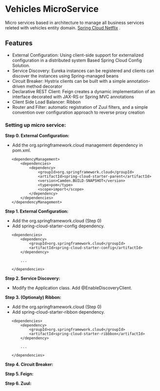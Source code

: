 Vehicles MicroService
=============

Micro services based in  architecture to manage all business services releted with vehicles entity domain.
[Spring Cloud Netflix](https://cloud.spring.io/spring-cloud-netflix/) . 


Features
-------------

* External Configuration: Using client-side support for externalized configuration in a distributed system Based Spring Cloud Config Solution.
* Service Discovery: Eureka instances can be registered and clients can discover the instances using Spring-managed beans
* Circuit Breaker: Hystrix clients can be built with a simple annotation-driven method decorator
* Declarative REST Client: Feign creates a dynamic implementation of an interface decorated with JAX-RS or Spring MVC annotations
* Client Side Load Balancer: Ribbon
* Router and Filter: automatic registration of Zuul filters, and a simple convention over configuration approach to reverse proxy creation


### Setting up micro service:

**Step 0.  External Configuration:**
- Add the org.springframework.cloud management dependency in pom.xml.

 ```
	<dependencyManagement>
		<dependencies>
			<dependency>
				<groupId>org.springframework.cloud</groupId>
            	<artifactId>spring-cloud-starter-parent</artifactId>
				<version>Camden.BUILD-SNAPSHOT</version>
				<type>pom</type>
				<scope>import</scope>
			</dependency>
		</dependencies>
	</dependencyManagement>
```

**Step 1.  External Configuration:**
- Add the org.springframework.cloud (Step 0)
- Add spring-cloud-starter-config dependency.

 ```
	<dependencies>
		<dependency>
			<groupId>org.springframework.cloud</groupId>
			<artifactId>spring-cloud-starter-config</artifactId>
		</dependency>

		...

	</dependencies>
```

**Step 2.  Service Discovery:**

- Modify the Application class. Add @EnableDiscoveryClient.

**Step 3.  (Optionaly) Ribbon:**
- Add the org.springframework.cloud (Step 0)
- Add spring-cloud-starter-ribbon dependency.
 ```
	<dependencies>
		<dependency>
			<groupId>org.springframework.cloud</groupId>
			<artifactId>spring-cloud-starter-ribbbon</artifactId>
		</dependency>

		...

	</dependencies>
```

**Step 4.  Circuit Breaker:**


**Step 5.	Feign:**


**Step 6.  Zuul:**
